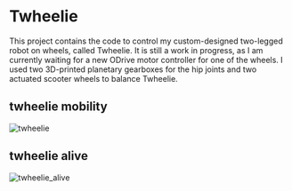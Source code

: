 # Twheelie
This project contains the code to control my custom-designed two-legged robot on wheels, called Twheelie. It is still a work in progress, as I am currently waiting for a new ODrive motor controller for one of the wheels. I used two 3D-printed planetary gearboxes for the hip joints and two actuated scooter wheels to balance Twheelie.

## twheelie mobility
![twheelie](.graphics/Twheelie.gif)


## twheelie alive
![twheelie_alive](.graphics/Twheelie2.gif)